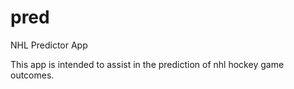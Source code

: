 pred
====

NHL Predictor App

This app is intended to assist in the prediction of nhl hockey game outcomes.
